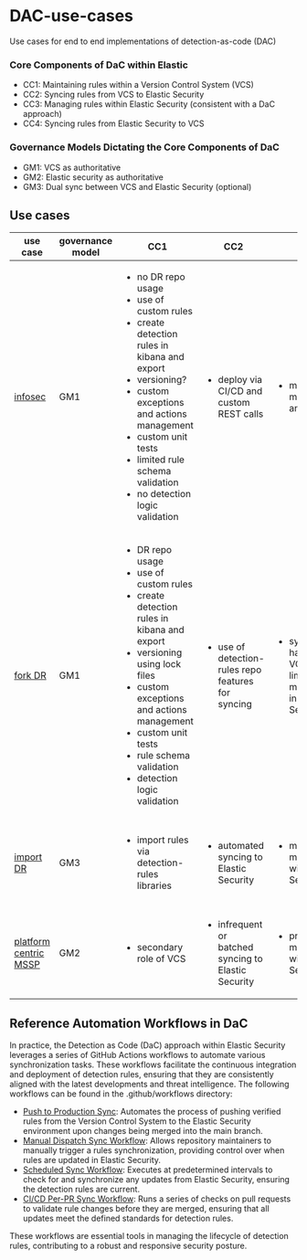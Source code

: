 # DAC-use-cases
Use cases for end to end implementations of detection-as-code (DAC)

### Core Components of DaC within Elastic

* CC1: Maintaining rules within a Version Control System (VCS)
* CC2: Syncing rules from VCS to Elastic Security
* CC3: Managing rules within Elastic Security (consistent with a DaC approach)
* CC4: Syncing rules from Elastic Security to VCS


### Governance Models Dictating the Core Components of DaC

* GM1: VCS as authoritative
* GM2: Elastic security as authoritative
* GM3: Dual sync between VCS and Elastic Security (optional)

## Use cases

| use case | governance model | CC1 | CC2 | CC3 | CC4 | notes |
|----------|------------------|-----|-----|-----|-----|-------|
| [infosec](https://github.com/elastic/DAC-use-cases/tree/use-case-infosec) | GM1 | <ul><li>no DR repo usage</li><li>use of custom rules</li><li>create detection rules in kibana and export</li><li>versioning?</li><li>custom exceptions and actions management</li><li>custom unit tests</li><li>limited rule schema validation</li><li>no detection logic validation</li></ul> | <ul><li>deploy via CI/CD and custom REST calls</li></ul> | <ul><li>manual management and tines</li></ul> | <ul><li>tines to push based on X trigger? (or schedule?)</li></ul> | need to verify; grimoire |
| [fork DR](https://github.com/elastic/DAC-use-cases/tree/use-case-fork-dr) | GM1 | <ul><li>DR repo usage</li><li>use of custom rules</li><li>create detection rules in kibana and export</li><li>versioning using lock files</li><li>custom exceptions and actions management</li><li>custom unit tests</li><li>rule schema validation</li><li>detection logic validation</li></ul> | <ul><li>use of detection-rules repo features for syncing</li></ul>  | <ul><li>syncing handled via VCS with limited direct management in Elastic Security</li></ul> | <ul><li>not applicable or minimal use</li></ul> | Leveraging detection-rules repo for rule maintenance |
| [import DR](https://github.com/elastic/DAC-use-cases/tree/use-case-import-dr) | GM3 | <ul><li>import rules via detection-rules libraries</li></ul> | <ul><li>automated syncing to Elastic Security</li></ul> | <ul><li>manual rule management within Elastic Security</li></ul> | <ul><li>syncing back to VCS as part of dual sync process</li></ul> | Import libraries to assist dual sync |
| [platform centric MSSP](https://github.com/elastic/DAC-use-cases/tree/use-case-gm2-mssp) | GM2 | <ul><li>secondary role of VCS</li></ul>  | <ul><li>infrequent or batched syncing to Elastic Security</li></ul> | <ul><li>primary rule management within Elastic Security</li></ul> | <ul><li>infrequent syncing back to VCS, if at all</li></ul> | Elastic-centric rule management for multiple clients |


## Reference Automation Workflows in DaC

In practice, the Detection as Code (DaC) approach within Elastic Security leverages a series of GitHub Actions workflows to automate various synchronization tasks. These workflows facilitate the continuous integration and deployment of detection rules, ensuring that they are consistently aligned with the latest developments and threat intelligence. The following workflows can be found in the .github/workflows directory:

- [Push to Production Sync](.github/.DS_Store/push_to_production_sync.yml): Automates the process of pushing verified rules from the Version Control System to the Elastic Security environment upon changes being merged into the main branch.
- [Manual Dispatch Sync Workflow](.github/.DS_Store/manual_dispatch_sync.yml): Allows repository maintainers to manually trigger a rules synchronization, providing control over when rules are updated in Elastic Security.
- [Scheduled Sync Workflow](.github/.DS_Store/scheduled_sync.yml): Executes at predetermined intervals to check for and synchronize any updates from Elastic Security, ensuring the detection rules are current.
- [CI/CD Per-PR Sync Workflow](.github/.DS_Store/pr_sync.yml): Runs a series of checks on pull requests to validate rule changes before they are merged, ensuring that all updates meet the defined standards for detection rules.

These workflows are essential tools in managing the lifecycle of detection rules, contributing to a robust and responsive security posture.